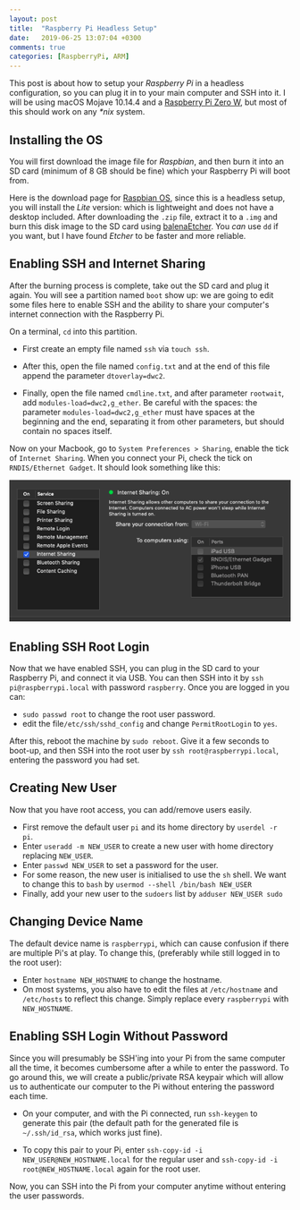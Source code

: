 ```yaml
---
layout: post
title:  "Raspberry Pi Headless Setup"
date:   2019-06-25 13:07:04 +0300
comments: true
categories: [RaspberryPi, ARM]
---
```


This post is about how to setup your _Raspberry Pi_ in a headless configuration, so you can plug it in to your main computer and SSH into it. I will be using macOS Mojave 10.14.4 and a [Raspberry Pi Zero W](https://www.raspberrypi.org/products/raspberry-pi-zero-w/), but most of this should work on any _*nix_ system.

## Installing the OS

You will first download the image file for _Raspbian_, and then burn it into an SD card (minimum of 8 GB should be fine) which your Raspberry Pi will boot from.

Here is the download page for [Raspbian OS](https://www.raspberrypi.org/downloads/raspbian/), since this is a headless setup, you will install the _Lite_ version: which is lightweight and does not have a desktop included. After downloading the `.zip` file, extract it to a `.img` and burn this disk image to the SD card using [balenaEtcher](https://www.balena.io/etcher/). You _can_ use `dd` if you want, but I have found _Etcher_ to be faster and more reliable.

## Enabling SSH and Internet Sharing

After the burning process is complete, take out the SD card and plug it again. You will see a partition named `boot` show up: we are going to edit some files here to enable SSH and the ability to share your computer's internet connection with the Raspberry Pi.

On a terminal, `cd` into this partition.
* First create an empty file named `ssh` via `touch ssh`.

* After this, open the file named `config.txt` and at the end of this file append the parameter `dtoverlay=dwc2`.

* Finally, open the file named `cmdline.txt`, and after parameter `rootwait`, add `modules-load=dwc2,g_ether`. Be careful with the spaces: the parameter  `modules-load=dwc2,g_ether` must have spaces at the beginning and the end, separating it from other parameters, but should contain no spaces itself.

Now on your Macbook, go to `System Preferences > Sharing`, enable the tick of `Internet Sharing`. When you connect your Pi, check the tick on `RNDIS/Ethernet Gadget`. It should look something like this:

![](/assets/2019-06-25-rpi-headless-setup/internet_sharing.png)

## Enabling SSH Root Login

Now that we have enabled SSH, you can plug in the SD card to your Raspberry Pi, and connect it via USB. You can then SSH into it by `ssh pi@raspberrypi.local` with password `raspberry`. Once you are logged in you can:

* `sudo passwd root` to change the root user password.
* edit the file`/etc/ssh/sshd_config` and change `PermitRootLogin` to `yes`.

After this, reboot the machine by `sudo reboot`. Give it a few seconds to boot-up, and then SSH into the root user by `ssh root@raspberrypi.local`, entering the password you had set.

## Creating New User

Now that you have root access, you can add/remove users easily.

* First remove the default user `pi` and its home directory by `userdel -r pi`.
* Enter `useradd -m NEW_USER` to create a new user with home directory replacing `NEW_USER`.
* Enter `passwd NEW_USER` to set a password for the user.
* For some reason, the new user is initialised to use the `sh` shell. We want to change this to `bash` by `usermod --shell /bin/bash NEW_USER`
* Finally, add your new user to the `sudoers` list by `adduser NEW_USER sudo`

## Changing Device Name

The default device name is `raspberrypi`, which can cause confusion if there are multiple Pi's at play. To change this, (preferably while still logged in to the root user):

* Enter `hostname NEW_HOSTNAME` to change the hostname.
* On most systems, you also have to edit the files at `/etc/hostname` and `/etc/hosts` to reflect this change. Simply replace every `raspberrypi` with `NEW_HOSTNAME`.

## Enabling SSH Login Without Password

Since you will presumably be SSH'ing into your Pi from the same computer all the time, it becomes cumbersome after a while to enter the password. To go around this, we will create a public/private RSA keypair which will allow us to authenticate our computer to the Pi without entering the password each time.

* On your computer, and with the Pi connected, run `ssh-keygen` to generate this pair (the default path for the generated file is `~/.ssh/id_rsa`, which works just fine).

* To copy this pair to your Pi, enter `ssh-copy-id -i NEW_USER@NEW_HOSTNAME.local` for the regular user and  `ssh-copy-id -i root@NEW_HOSTNAME.local` again for the root user.

Now, you can SSH into the Pi from your computer anytime without entering the user passwords.
